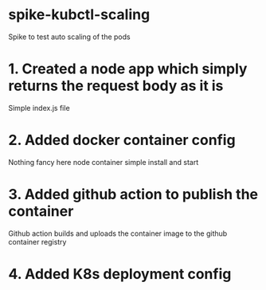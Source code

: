 # spike-kubctl-scaling
Spike to test auto scaling of the pods

# 1. Created a node app which simply returns the request body as it is
Simple index.js file

# 2. Added docker container config
Nothing fancy here node container simple install and start

# 3. Added github action to publish the container
Github action builds and uploads the container image to the github container registry

# 4. Added K8s deployment config
